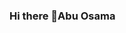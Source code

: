 ### Hi there 👋Abu Osama 

<!--
**Abu-Osama/Abu-Osama** is a ✨ _special_ ✨ repository because its `README.md` (this file) appears on your GitHub profile.

Here are some ideas to get you started:

- 🔭 I’m currently working on ...Android Engineer
- 🌱 I’m currently learning ...Flutter ,Node js
- 🤔 I love contributing to the open-source ecosystem and the community by giving talks, writing blog posts, co-authoring/reviewing books, building Android libraries, etc. whenever I can.
- 💬 I am working in Android, Kotlin, Java, Node js, flutter  and spend most of my time automating my life via literally living inside the terminal
- 📫 How to reach me:abu.jamia7@gmail.com
-->


 
